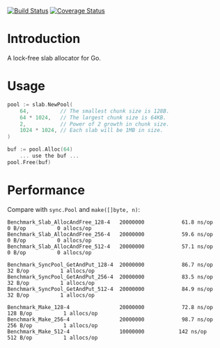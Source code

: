 [![Build Status](https://travis-ci.org/funny/slab.svg)](https://travis-ci.org/funny/slab)
[![Coverage Status](https://coveralls.io/repos/funny/slab/badge.svg?branch=master&service=github)](https://coveralls.io/github/funny/slab?branch=master)

Introduction
============

A lock-free slab allocator for Go.

Usage
=====

```go
pool := slab.NewPool(
	64,          // The smallest chunk size is 128B.
	64 * 1024,   // The largest chunk size is 64KB.
	2,           // Power of 2 growth in chunk size.
	1024 * 1024, // Each slab will be 1MB in size.
)

buf := pool.Alloc(64)
    ... use the buf ...
pool.Free(buf)
```

Performance
===========

Compare with `sync.Pool` and `make([]byte, n)`:

```
Benchmark_Slab_AllocAndFree_128-4 	20000000	        61.8 ns/op	       0 B/op	       0 allocs/op
Benchmark_Slab_AllocAndFree_256-4 	20000000	        59.6 ns/op	       0 B/op	       0 allocs/op
Benchmark_Slab_AllocAndFree_512-4 	20000000	        57.1 ns/op	       0 B/op	       0 allocs/op

Benchmark_SyncPool_GetAndPut_128-4	20000000	        86.7 ns/op	      32 B/op	       1 allocs/op
Benchmark_SyncPool_GetAndPut_256-4	20000000	        83.5 ns/op	      32 B/op	       1 allocs/op
Benchmark_SyncPool_GetAndPut_512-4	20000000	        84.9 ns/op	      32 B/op	       1 allocs/op

Benchmark_Make_128-4              	20000000	        72.8 ns/op	     128 B/op	       1 allocs/op
Benchmark_Make_256-4              	20000000	        98.7 ns/op	     256 B/op	       1 allocs/op
Benchmark_Make_512-4              	10000000	       142 ns/op	     512 B/op	       1 allocs/op
```
